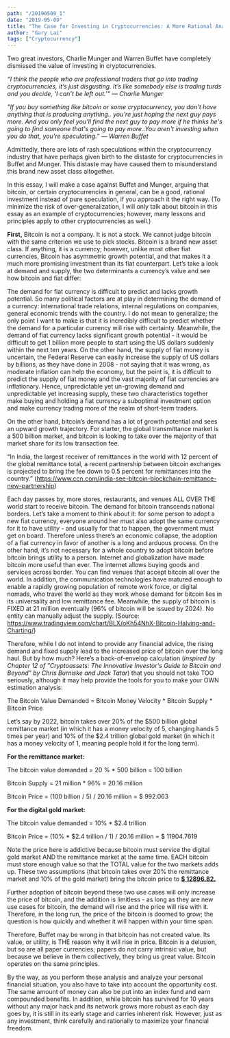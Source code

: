 ```yaml
---
path: "/20190509_1"
date: "2019-05-09"
title: "The Case for Investing in Cryptocurrencies: A More Rational Analysis"
author: "Gary Lai"
tags: ["Cryptocurrency"]
---
```


Two great investors, Charlie Munger and Warren Buffet have completely dismissed the value of investing in cryptocurrencies.

<i>“I think the people who are professional traders that go into trading cryptocurrencies, it’s just disgusting. It’s like somebody else is trading turds and you decide, ‘I can’t be left out.’” — Charlie Munger

"If you buy something like bitcoin or some cryptocurrency, you don't have anything that is producing anything.. you’re just hoping the next guy pays more. And you only feel you'll find the next guy to pay more if he thinks he's going to find someone that's going to pay more..You aren't investing when you do that, you're speculating.” — Warren Buffet</i>

Admittedly, there are lots of rash speculations within the cryptocurrency industry that have perhaps given birth to the distaste for cryptocurrencies in Buffet and Munger. This distaste may have caused them to misunderstand this brand new asset class altogether.

In this essay, I will make a case against Buffet and Munger, arguing that bitcoin, or certain cryptocurrencies in general, can be a good, rational investment instead of pure speculation, if you approach it the right way. (To minimize the risk of over-generalization, I will only talk about bitcoin in this essay as an example of cryptocurrencies; however, many lessons and principles apply to other cryptocurrencies as well.)

**First,** Bitcoin is not a company. It is not a stock. We cannot judge bitcoin with the same criterion we use to pick stocks. Bitcoin is a brand new asset class. If anything, it is a currency; however, unlike most other fiat currencies, Bitcoin has asymmetric growth potential, and that makes it a much more promising investment than its fiat counterpart. Let’s take a look at demand and supply, the two determinants a currency’s value and see how bitcoin and fiat differ:

The demand for fiat currency is difficult to predict and lacks growth potential. So many political factors are at play in determining the demand of a currency: international trade relations, internal regulations on companies, general economic trends with the country. I do not mean to generalize; the only point I want to make is that it is incredibly difficult to predict whether the demand for a particular currency will rise with certainty. Meanwhile, the demand of fiat currency lacks significant growth potential - it would be difficult to get 1 billion more people to start using the US dollars suddenly within the next ten years. On the other hand, the supply of fiat money is uncertain, the Federal Reserve can easily increase the supply of US dollars by billions, as they have done in 2008 - not saying that it was wrong, as moderate inflation can help the economy, but the point is, it is difficult to predict the supply of fiat money and the vast majority of fiat currencies are inflationary. Hence, unpredictable yet un-growing demand and unpredictable yet increasing supply, these two characteristics together make buying and holding a fiat currency a suboptimal investment option and make currency trading more of the realm of short-term traders.

On the other hand, bitcoin’s demand has a lot of growth potential and sees an upward growth trajectory. For starter, the global transmittance market is a 500 billion market, and bitcoin is looking to take over the majority of that market share for its low transaction fee.

“In India, the largest receiver of remittances in the world with 12 percent of the global remittance total, a recent partnership between bitcoin exchanges is projected to bring the fee down to 0.5 percent for remittances into the country.” (https://www.ccn.com/india-see-bitcoin-blockchain-remittance-new-partnership)

Each day passes by, more stores, restaurants, and venues ALL OVER THE world start to receive bitcoin. The demand for bitcoin transcends national borders. Let’s take a moment to think about it: for some person to adopt a new fiat currency, everyone around her must also adopt the same currency for it to have utility - and usually for that to happen, the government must get on board. Therefore unless there’s an economic collapse, the adoption of a fiat currency in favor of another is a long and arduous process. On the other hand, it’s not necessary for a whole country to adopt bitcoin before bitcoin brings utility to a person. Internet and globalization have made bitcoin more useful than ever. The internet allows buying goods and services across border. You can find venues that accept bitcoin all over the world. In addition, the communication technologies have matured enough to enable a rapidly growing population of remote work force, or digital nomads, who travel the world as they work whose demand for bitcoin lies in its universality and low remittance fee. Meanwhile, the supply of bitcoin is FIXED at 21 million eventually (96% of bitcoin will be issued by 2024). No entity can manually adjust the supply.
(Source: https://www.tradingview.com/chart/BLX/oKh54NhX-Bitcoin-Halving-and-Charting/)

Therefore, while I do not intend to provide any financial advice, the rising demand and fixed supply lead to the increased price of bitcoin over the long haul. But by how much? Here’s a back-of-envelop calculation (<i>inspired by Chapter 12 of "Cryptoassets: The Innovative Investor's Guide to Bitcoin and Beyond” by Chris Burniske and Jack Tatar</i>) that you should not take TOO seriously, although it may help provide the tools for you to make your OWN estimation analysis:

The Bitcoin Value Demanded = Bitcoin Money Velocity \* Bitcoin Supply \* Bitcoin Price

Let’s say by 2022, bitcoin takes over 20% of the $500 billion global remittance market (in which it has a money velocity of 5, changing hands 5 times per year) and 10% of the $2.4 trillion global gold market (in which it has a money velocity of 1, meaning people hold it for the long term).

**For the remittance market:**

The bitcoin value demanded = 20 % \* 500 billion = 100 billion

Bitcoin Supply = 21 million \* 96% = 20.16 million

Bitcoin Price = (100 billion / 5) / 20.16 million = \$ 992.063

**For the digital gold market:**

The bitcoin value demanded = 10% \* \$2.4 trillion

Bitcoin Price = (10% \* $2.4 trillion / 1) / 20.16 million = $ 11904.7619

Note the price here is addictive because bitcoin must service the digital gold market AND the remittance market at the same time. EACH bitcoin must store enough value so that the TOTAL value for the two markets adds up. These two assumptions (that bitcoin takes over 20% the remittance market and 10% of the gold market) bring the bitcoin price to <u>**\$ 12896.82.**</u>

Further adoption of bitcoin beyond these two use cases will only increase the price of bitcoin, and the addition is limitless - as long as they are new use cases for bitcoin, the demand will rise and the price will rise with it. Therefore, in the long run, the price of the bitcoin is doomed to grow; the question is how quickly and whether it will happen within your time span.

Therefore, Buffet may be wrong in that bitcoin has not created value. Its value, or utility, is THE reason why it will rise in price. Bitcoin is a delusion, but so are all paper currencies; papers do not carry intrinsic value, but because we believe in them collectively, they bring us great value. Bitcoin operates on the same principles.

By the way, as you perform these analysis and analyze your personal financial situation, you also have to take into account the opportunity cost. The same amount of money can also be put into an index fund and earn compounded benefits. In addition, while bitcoin has survived for 10 years without any major hack and its network grows more robust as each day goes by, it is still in its early stage and carries inherent risk. However, just as any investment, think carefully and rationally to maximize your financial freedom.

